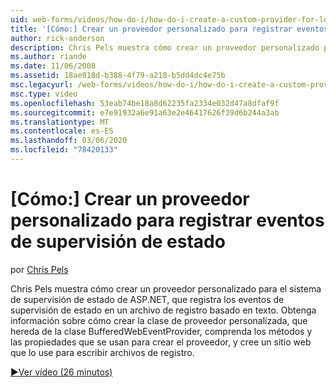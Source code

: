 ```yaml
---
uid: web-forms/videos/how-do-i/how-do-i-create-a-custom-provider-for-logging-health-monitoring-events
title: '[Cómo:] Crear un proveedor personalizado para registrar eventos de supervisión de estado | Microsoft Docs'
author: rick-anderson
description: Chris Pels muestra cómo crear un proveedor personalizado para el sistema de supervisión de estado de ASP.NET, que registra los eventos de supervisión de estado en un archivo de registro basado en texto. ...
ms.author: riande
ms.date: 11/06/2008
ms.assetid: 18ae018d-b388-4f79-a218-b5dd4dc4e75b
msc.legacyurl: /web-forms/videos/how-do-i/how-do-i-create-a-custom-provider-for-logging-health-monitoring-events
msc.type: video
ms.openlocfilehash: 53eab74be18a8d62235fa2334e032d47a8dfaf9f
ms.sourcegitcommit: e7e91932a6e91a63e2e46417626f39d6b244a3ab
ms.translationtype: MT
ms.contentlocale: es-ES
ms.lasthandoff: 03/06/2020
ms.locfileid: "78420133"
---
```

# <a name="how-do-i-create-a-custom-provider-for-logging-health-monitoring-events"></a>[Cómo:] Crear un proveedor personalizado para registrar eventos de supervisión de estado

por [Chris Pels](https://twitter.com/chrispels)

Chris Pels muestra cómo crear un proveedor personalizado para el sistema de supervisión de estado de ASP.NET, que registra los eventos de supervisión de estado en un archivo de registro basado en texto. Obtenga información sobre cómo crear la clase de proveedor personalizada, que hereda de la clase BufferedWebEventProvider, comprenda los métodos y las propiedades que se usan para crear el proveedor, y cree un sitio web que lo use para escribir archivos de registro.

[&#9654;Ver vídeo (26 minutos)](https://channel9.msdn.com/Blogs/ASP-NET-Site-Videos/how-do-i-create-a-custom-provider-for-logging-health-monitoring-events)
